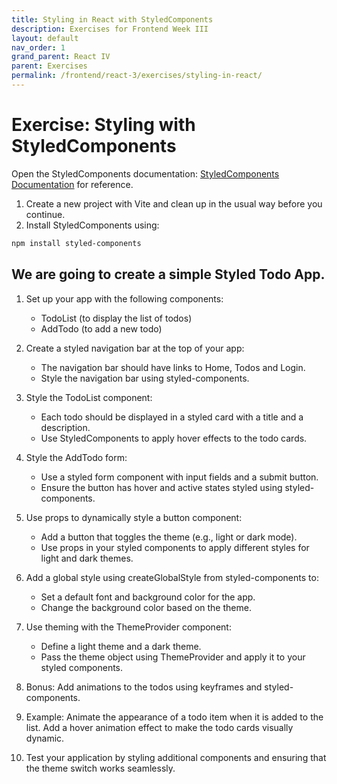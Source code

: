 ```yaml
---
title: Styling in React with StyledComponents
description: Exercises for Frontend Week III
layout: default
nav_order: 1
grand_parent: React IV
parent: Exercises
permalink: /frontend/react-3/exercises/styling-in-react/
---
```


# Exercise: Styling with StyledComponents

Open the StyledComponents documentation: [StyledComponents Documentation](https://styled-components.com/docs) for reference.

1. Create a new project with Vite and clean up in the usual way before you continue.
2. Install StyledComponents using:
```bash
npm install styled-components
```

## We are going to create a simple Styled Todo App.

1. Set up your app with the following components:
   - TodoList (to display the list of todos)
   - AddTodo (to add a new todo)

1. Create a styled navigation bar at the top of your app:
   - The navigation bar should have links to Home, Todos and Login.
   - Style the navigation bar using styled-components.

1. Style the TodoList component:
   - Each todo should be displayed in a styled card with a title and a description.
   - Use StyledComponents to apply hover effects to the todo cards.

1. Style the AddTodo form:
   - Use a styled form component with input fields and a submit button.
   - Ensure the button has hover and active states styled using styled-components.

1. Use props to dynamically style a button component:
   - Add a button that toggles the theme (e.g., light or dark mode).
   - Use props in your styled components to apply different styles for light and dark themes.

1. Add a global style using createGlobalStyle from styled-components to:
   - Set a default font and background color for the app.
   - Change the background color based on the theme.

1. Use theming with the ThemeProvider component:
   - Define a light theme and a dark theme.
   - Pass the theme object using ThemeProvider and apply it to your styled components.

1. Bonus: Add animations to the todos using keyframes and styled-components.

1. Example:
    Animate the appearance of a todo item when it is added to the list.
    Add a hover animation effect to make the todo cards visually dynamic.

1. Test your application by styling additional components and ensuring that the theme switch works seamlessly.